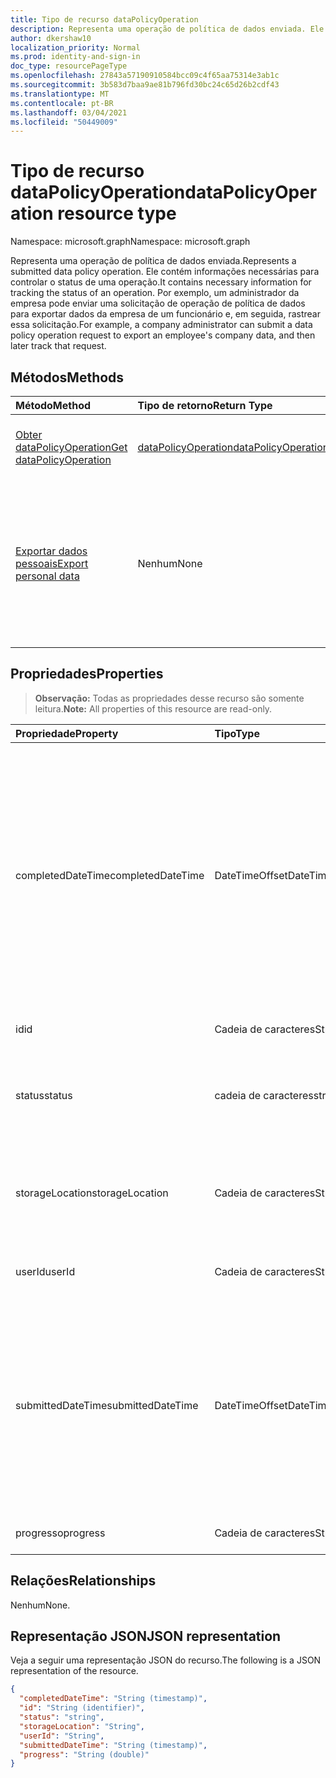 ```yaml
---
title: Tipo de recurso dataPolicyOperation
description: Representa uma operação de política de dados enviada. Ele contém informações necessárias para controlar o status de uma operação. Por exemplo, um administrador da empresa pode enviar uma solicitação de operação de política de dados para exportar dados da empresa de um funcionário e, em seguida, rastrear essa solicitação.
author: dkershaw10
localization_priority: Normal
ms.prod: identity-and-sign-in
doc_type: resourcePageType
ms.openlocfilehash: 27843a57190910584bcc09c4f65aa75314e3ab1c
ms.sourcegitcommit: 3b583d7baa9ae81b796fd30bc24c65d26b2cdf43
ms.translationtype: MT
ms.contentlocale: pt-BR
ms.lasthandoff: 03/04/2021
ms.locfileid: "50449009"
---
```

# <a name="datapolicyoperation-resource-type"></a><span data-ttu-id="b277b-105">Tipo de recurso dataPolicyOperation</span><span class="sxs-lookup"><span data-stu-id="b277b-105">dataPolicyOperation resource type</span></span>

<span data-ttu-id="b277b-106">Namespace: microsoft.graph</span><span class="sxs-lookup"><span data-stu-id="b277b-106">Namespace: microsoft.graph</span></span>

<span data-ttu-id="b277b-107">Representa uma operação de política de dados enviada.</span><span class="sxs-lookup"><span data-stu-id="b277b-107">Represents a submitted data policy operation.</span></span> <span data-ttu-id="b277b-108">Ele contém informações necessárias para controlar o status de uma operação.</span><span class="sxs-lookup"><span data-stu-id="b277b-108">It contains necessary information for tracking the status of an operation.</span></span> <span data-ttu-id="b277b-109">Por exemplo, um administrador da empresa pode enviar uma solicitação de operação de política de dados para exportar dados da empresa de um funcionário e, em seguida, rastrear essa solicitação.</span><span class="sxs-lookup"><span data-stu-id="b277b-109">For example, a company administrator can submit a data policy operation request to export an employee's company data, and then later track that request.</span></span>

## <a name="methods"></a><span data-ttu-id="b277b-110">Métodos</span><span class="sxs-lookup"><span data-stu-id="b277b-110">Methods</span></span>

| <span data-ttu-id="b277b-111">Método</span><span class="sxs-lookup"><span data-stu-id="b277b-111">Method</span></span>           | <span data-ttu-id="b277b-112">Tipo de retorno</span><span class="sxs-lookup"><span data-stu-id="b277b-112">Return Type</span></span>    |<span data-ttu-id="b277b-113">Descrição</span><span class="sxs-lookup"><span data-stu-id="b277b-113">Description</span></span>|
|:---------------|:--------|:----------|
|[<span data-ttu-id="b277b-114">Obter dataPolicyOperation</span><span class="sxs-lookup"><span data-stu-id="b277b-114">Get dataPolicyOperation</span></span>](../api/datapolicyoperation-get.md) | [<span data-ttu-id="b277b-115">dataPolicyOperation</span><span class="sxs-lookup"><span data-stu-id="b277b-115">dataPolicyOperation</span></span>](datapolicyoperation.md) |<span data-ttu-id="b277b-116">Recupere propriedades do **objeto dataPolicyOperation.**</span><span class="sxs-lookup"><span data-stu-id="b277b-116">Retrieve properties of the **dataPolicyOperation** object.</span></span>|
|[<span data-ttu-id="b277b-117">Exportar dados pessoais</span><span class="sxs-lookup"><span data-stu-id="b277b-117">Export personal data</span></span>](../api/user-exportpersonaldata.md) | <span data-ttu-id="b277b-118">Nenhum</span><span class="sxs-lookup"><span data-stu-id="b277b-118">None</span></span> |<span data-ttu-id="b277b-119">Enviar uma solicitação de operação de política de dados para exportar os dados do usuário organizacional que podem ser lidos posteriormente usando [Get dataPolicyOperation](../api/datapolicyoperation-get.md)</span><span class="sxs-lookup"><span data-stu-id="b277b-119">Submit a data policy operation request to export organizational user's data which can later be read using [Get dataPolicyOperation](../api/datapolicyoperation-get.md)</span></span>|

## <a name="properties"></a><span data-ttu-id="b277b-120">Propriedades</span><span class="sxs-lookup"><span data-stu-id="b277b-120">Properties</span></span>

> <span data-ttu-id="b277b-121">**Observação:** Todas as propriedades desse recurso são somente leitura.</span><span class="sxs-lookup"><span data-stu-id="b277b-121">**Note:** All properties of this resource are read-only.</span></span>

| <span data-ttu-id="b277b-122">Propriedade</span><span class="sxs-lookup"><span data-stu-id="b277b-122">Property</span></span>     | <span data-ttu-id="b277b-123">Tipo</span><span class="sxs-lookup"><span data-stu-id="b277b-123">Type</span></span>   |<span data-ttu-id="b277b-124">Descrição</span><span class="sxs-lookup"><span data-stu-id="b277b-124">Description</span></span>|
|:---------------|:--------|:----------|
|<span data-ttu-id="b277b-125">completedDateTime</span><span class="sxs-lookup"><span data-stu-id="b277b-125">completedDateTime</span></span>|<span data-ttu-id="b277b-126">DateTimeOffset</span><span class="sxs-lookup"><span data-stu-id="b277b-126">DateTimeOffset</span></span>|<span data-ttu-id="b277b-127">Representa quando a solicitação para essa operação de política de dados foi concluída, em tempo UTC, usando o formato ISO 8601.</span><span class="sxs-lookup"><span data-stu-id="b277b-127">Represents when the request for this data policy operation was completed, in UTC time, using the ISO 8601 format.</span></span> <span data-ttu-id="b277b-128">Por exemplo, meia-noite em UTC no dia 1º de janeiro de 2014 teria esta aparência: `'2014-01-01T00:00:00Z'`.</span><span class="sxs-lookup"><span data-stu-id="b277b-128">For example, midnight UTC on Jan 1, 2014 would look like this: `'2014-01-01T00:00:00Z'`.</span></span> <span data-ttu-id="b277b-129">Nulo até que a operação seja concluída.</span><span class="sxs-lookup"><span data-stu-id="b277b-129">Null until the operation completes.</span></span>|
|<span data-ttu-id="b277b-130">id</span><span class="sxs-lookup"><span data-stu-id="b277b-130">id</span></span>|<span data-ttu-id="b277b-131">Cadeia de caracteres</span><span class="sxs-lookup"><span data-stu-id="b277b-131">String</span></span>| <span data-ttu-id="b277b-132">Chave exclusiva para essa operação.</span><span class="sxs-lookup"><span data-stu-id="b277b-132">Unique key for this operation.</span></span> |
|<span data-ttu-id="b277b-133">status</span><span class="sxs-lookup"><span data-stu-id="b277b-133">status</span></span>|<span data-ttu-id="b277b-134">cadeia de caracteres</span><span class="sxs-lookup"><span data-stu-id="b277b-134">string</span></span>| <span data-ttu-id="b277b-135">Os valores possíveis são: `notStarted`, `running`, `complete`, `failed`, `unknownFutureValue`.</span><span class="sxs-lookup"><span data-stu-id="b277b-135">Possible values are: `notStarted`, `running`, `complete`, `failed`, `unknownFutureValue`.</span></span>|
|<span data-ttu-id="b277b-136">storageLocation</span><span class="sxs-lookup"><span data-stu-id="b277b-136">storageLocation</span></span>|<span data-ttu-id="b277b-137">Cadeia de caracteres</span><span class="sxs-lookup"><span data-stu-id="b277b-137">String</span></span>|<span data-ttu-id="b277b-138">O local da URL para onde os dados estão sendo exportados para solicitações de exportação.</span><span class="sxs-lookup"><span data-stu-id="b277b-138">The URL location to where data is being exported for export requests.</span></span>|
|<span data-ttu-id="b277b-139">userId</span><span class="sxs-lookup"><span data-stu-id="b277b-139">userId</span></span>|<span data-ttu-id="b277b-140">Cadeia de caracteres</span><span class="sxs-lookup"><span data-stu-id="b277b-140">String</span></span>|<span data-ttu-id="b277b-141">A id do usuário no qual a operação é executada.</span><span class="sxs-lookup"><span data-stu-id="b277b-141">The id for the user on whom the operation is performed.</span></span>|
|<span data-ttu-id="b277b-142">submittedDateTime</span><span class="sxs-lookup"><span data-stu-id="b277b-142">submittedDateTime</span></span>|<span data-ttu-id="b277b-143">DateTimeOffset</span><span class="sxs-lookup"><span data-stu-id="b277b-143">DateTimeOffset</span></span>|<span data-ttu-id="b277b-144">Representa quando a solicitação para essa operação de dados foi enviada, em tempo UTC, usando o formato ISO 8601.</span><span class="sxs-lookup"><span data-stu-id="b277b-144">Represents when the request for this data operation was submitted, in UTC time, using the ISO 8601 format.</span></span> <span data-ttu-id="b277b-145">Por exemplo, meia-noite em UTC no dia 1° de janeiro de 2014 teria esta aparência: `'2014-01-01T00:00:00Z'`</span><span class="sxs-lookup"><span data-stu-id="b277b-145">For example, midnight UTC on Jan 1, 2014 would look like this: `'2014-01-01T00:00:00Z'`</span></span>|
|<span data-ttu-id="b277b-146">progresso</span><span class="sxs-lookup"><span data-stu-id="b277b-146">progress</span></span>|<span data-ttu-id="b277b-147">Cadeia de caracteres</span><span class="sxs-lookup"><span data-stu-id="b277b-147">String</span></span>|<span data-ttu-id="b277b-148">Especifica o andamento de uma operação.</span><span class="sxs-lookup"><span data-stu-id="b277b-148">Specifies the progress of an operation.</span></span>|

## <a name="relationships"></a><span data-ttu-id="b277b-149">Relações</span><span class="sxs-lookup"><span data-stu-id="b277b-149">Relationships</span></span>
<span data-ttu-id="b277b-150">Nenhum</span><span class="sxs-lookup"><span data-stu-id="b277b-150">None.</span></span>


## <a name="json-representation"></a><span data-ttu-id="b277b-151">Representação JSON</span><span class="sxs-lookup"><span data-stu-id="b277b-151">JSON representation</span></span>

<span data-ttu-id="b277b-152">Veja a seguir uma representação JSON do recurso.</span><span class="sxs-lookup"><span data-stu-id="b277b-152">The following is a JSON representation of the resource.</span></span>

<!-- {
  "blockType": "resource",
  "optionalProperties": [

  ],
  "@odata.type": "microsoft.graph.dataPolicyOperation"
}-->

```json
{
  "completedDateTime": "String (timestamp)",
  "id": "String (identifier)",
  "status": "string",
  "storageLocation": "String",
  "userId": "String",
  "submittedDateTime": "String (timestamp)", 
  "progress": "String (double)"
}

```

<!-- uuid: 8fcb5dbc-d5aa-4681-8e31-b001d5168d79
2015-10-25 14:57:30 UTC -->
<!-- {
  "type": "#page.annotation",
  "description": "dataPolicyOperation resource",
  "keywords": "",
  "section": "documentation",
  "tocPath": ""
}-->

